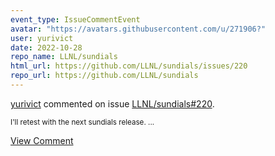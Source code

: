 ```yaml
---
event_type: IssueCommentEvent
avatar: "https://avatars.githubusercontent.com/u/271906?"
user: yurivict
date: 2022-10-28
repo_name: LLNL/sundials
html_url: https://github.com/LLNL/sundials/issues/220
repo_url: https://github.com/LLNL/sundials
---
```


<a href='https://github.com/yurivict' target='_blank'>yurivict</a> commented on issue <a href='https://github.com/LLNL/sundials/issues/220' target='_blank'>LLNL/sundials#220</a>.

<small>I'll retest with the next sundials release....</small>

<a href='https://github.com/LLNL/sundials/issues/220' target='_blank'>View Comment</a>